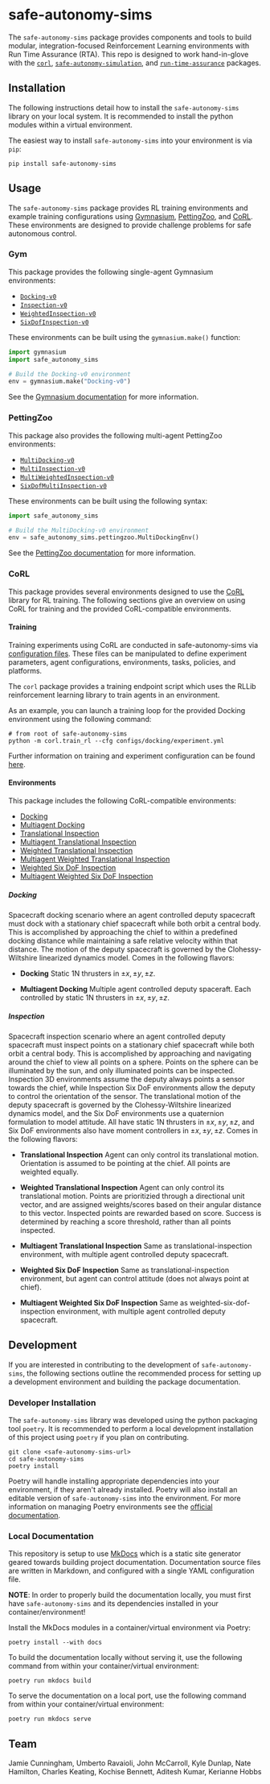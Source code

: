 # safe-autonomy-sims

The `safe-autonomy-sims` package provides components and tools to build modular, integration-focused Reinforcement Learning environments with Run Time Assurance (RTA). This repo is designed to work hand-in-glove with the [`corl`](https://github.com/act3-ace/CoRL), [`safe-autonomy-simulation`](https://github.com/act3-ace/safe-autonomy-simulation), and [`run-time-assurance`](https://github.com/act3-ace/run-time-assurance) packages.

## Installation

The following instructions detail how to install the `safe-autonomy-sims` library on your local system. It is recommended to install the python modules within a virtual environment.

The easiest way to install `safe-autonomy-sims` into your environment is via `pip`:

```shell
pip install safe-autonomy-sims
```

## Usage

The `safe-autonomy-sims` package provides RL training environments and example training configurations using [Gymnasium](https://gymnasium.farama.org/), [PettingZoo](https://pettingzoo.farama.org/), and [CoRL](https://github.com/act3-ace/CoRL). These environments are designed to provide challenge problems for safe autonomous control.

### Gym

This package provides the following single-agent Gymnasium environments:

* [`Docking-v0`](safe_autonomy_sims/gym/docking/docking_v0.py)
* [`Inspection-v0`](safe_autonomy_sims/gym/inspection/inspection_v0.py)
* [`WeightedInspection-v0`](safe_autonomy_sims/gym/inspection/weighted_inspection_v0.py)
* [`SixDofInspection-v0`](safe_autonomy_sims/gym/inspection/sixdof_inspection_v0.py)

These environments can be built using the `gymnasium.make()` function:

```python
import gymnasium
import safe_autonomy_sims

# Build the Docking-v0 environment
env = gymnasium.make("Docking-v0")
```

See the [Gymnasium documentation](https://gymnasium.farama.org/) for more information.

### PettingZoo

This package also provides the following multi-agent PettingZoo environments:

* [`MultiDocking-v0`](safe_autonomy_sims/pettingzoo/docking/multidocking_v0.py)
* [`MultiInspection-v0`](safe_autonomy_sims/pettingzoo/inspection/multi_inspection_v0.py)
* [`MultiWeightedInspection-v0`](safe_autonomy_sims/pettingzoo/inspection/weighted_multi_inspection_v0.py)
* [`SixDofMultiInspection-v0`](safe_autonomy_sims/pettingzoo/inspection/sixdof_multi_inspection_v0.py)

These environments can be built using the following syntax:

```python
import safe_autonomy_sims

# Build the MultiDocking-v0 environment
env = safe_autonomy_sims.pettingzoo.MultiDockingEnv()
```

See the [PettingZoo documentation](https://pettingzoo.farama.org/) for more information.

### CoRL

This package provides several environments designed to use the [CoRL](https://github.com/act3-ace/CoRL) library for RL training. The following sections give an overview on using CoRL for training and the provided CoRL-compatible environments.

#### Training

Training experiments using CoRL are conducted in safe-autonomy-sims via [configuration files](configs). These files can be manipulated to define experiment parameters, agent configurations, environments, tasks, policies, and platforms.

The `corl` package provides a training endpoint script which uses the RLLib reinforcement learning library to train agents in an environment.

As an example, you can launch a training loop for the provided Docking  environment using the following command:

```shell
# from root of safe-autonomy-sims
python -m corl.train_rl --cfg configs/docking/experiment.yml
```

Further information on training and experiment configuration can be found [here](docs/configuration.md).

#### Environments

This package includes the following CoRL-compatible environments:

* [Docking](docs/tasks/CWH/docking.md)
* [Multiagent Docking](docs/tasks/CWH/multiagent_docking.md)
* [Translational Inspection](docs/tasks/CWH/translational_inspection.md)
* [Multiagent Translational Inspection](docs/tasks/CWH/multiagent_translational_inspection.md)
* [Weighted Translational Inspection](docs/tasks/CWH/weighted_translational_inspection.md)
* [Multiagent Weighted Translational Inspection](docs/tasks/CWH/multiagent_weighted_translational_inspection.md)
* [Weighted Six DoF Inspection](docs/tasks/CWH/six_dof_inspection.md)
* [Multiagent Weighted Six DoF Inspection](docs/tasks/CWH/multiagent_six_dof_inspection.md)

##### Docking

Spacecraft docking scenario where an agent controlled deputy spacecraft must dock with a stationary chief spacecraft while both orbit a central body. This is accomplished by approaching the chief to within a predefined docking distance while maintaining a safe relative velocity within that distance. The motion of the deputy spacecraft is governed by the Clohessy-Wiltshire linearized dynamics model. Comes in the following flavors:

* **Docking**
Static 1N thrusters in $\pm x, \pm y, \pm z$.

* **Multiagent Docking**
Multiple agent controlled deputy spaceraft. Each controlled by static 1N thrusters in $\pm x, \pm y, \pm z$.

##### Inspection

Spacecraft inspection scenario where an agent controlled deputy spacecraft must inspect points on a stationary chief spacecraft while both orbit a central body. This is accomplished by approaching and navigating around the chief to view all points on a sphere. Points on the sphere can be illuminated by the sun, and only illuminated points can be inspected. Inspection 3D environments assume the deputy always points a sensor towards the chief, while Inspection Six DoF environments allow the deputy to control the orientation of the sensor. The translational motion of the deputy spacecraft is governed by the Clohessy-Wiltshire linearized dynamics model, and the Six DoF environments use a quaternion formulation to model attitude. All have static 1N thrusters in $\pm x, \pm y, \pm z$, and Six DoF environments also have moment controllers in $\pm x, \pm y, \pm z$. Comes in the following flavors:

* **Translational Inspection**
Agent can only control its translational motion. Orientation is assumed to be pointing at the chief. All points are weighted equally.

* **Weighted Translational Inspection**
Agent can only control its translational motion. Points are prioritizied through a directional unit vector, and are assigned weights/scores based on their angular distance to this vector. Inspected points are rewarded based on score. Success is determined by reaching a score threshold, rather than all points inspected.

* **Multiagent Translational Inspection**
Same as translational-inspection environment, with multiple agent controlled deputy spacecraft.

* **Weighted Six DoF Inspection**
Same as translational-inspection environment, but agent can control attitude (does not always point at chief).

* **Multiagent Weighted Six DoF Inspection**
Same as weighted-six-dof-inspection environment, with multiple agent controlled deputy spacecraft.

## Development

If you are interested in contributing to the development of `safe-autonomy-sims`, the following sections outline the recommended process for setting up a development environment and building the package documentation.

### Developer Installation

The `safe-autonomy-sims` library was developed using the python packaging tool `poetry`. It is recommended to perform a local development installation of this project using `poetry` if you plan on contributing.

```shell
git clone <safe-autonomy-sims-url>
cd safe-autonomy-sims
poetry install
```

Poetry will handle installing appropriate dependencies into your environment, if they aren't already installed.  Poetry will also install an editable version of `safe-autonomy-sims` into the environment. For more information on managing Poetry environments see the [official documentation](https://python-poetry.org/docs/managing-environments/).

### Local Documentation

This repository is setup to use [MkDocs](https://www.mkdocs.org/) which is a static site generator geared towards building project documentation. Documentation source files are written in Markdown, and configured with a single YAML configuration file.

**NOTE**: In order to properly build the documentation locally, you must first have `safe-autonomy-sims` and its dependencies installed in your container/environment!

Install the MkDocs modules in a container/virtual environment via Poetry:

```shell
poetry install --with docs
```

To build the documentation locally without serving it, use the following command from within your container/virtual environment:

```shell
poetry run mkdocs build
```

To serve the documentation on a local port, use the following command from within your container/virtual environment:

```shell
poetry run mkdocs serve 
```

## Team

Jamie Cunningham,
Umberto Ravaioli,
John McCarroll,
Kyle Dunlap,
Nate Hamilton,
Charles Keating,
Kochise Bennett,
Aditesh Kumar,
Kerianne Hobbs
